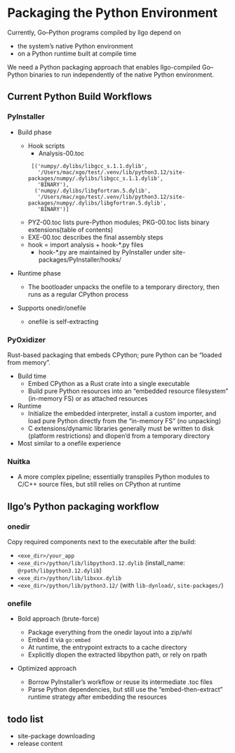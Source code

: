 # Packaging the Python Environment

Currently, Go–Python programs compiled by llgo depend on 

- the system’s native Python environment
- on a Python runtime built at compile time

We need a Python packaging approach that enables llgo-compiled Go–Python binaries to run independently of the native Python environment.

## Current Python Build Workflows

### PyInstaller

- Build phase
  - Hook scripts
    - Analysis-00.toc
    ```
     [('numpy/.dylibs/libgcc_s.1.1.dylib',
       '/Users/mac/xgo/test/.venv/lib/python3.12/site-packages/numpy/.dylibs/libgcc_s.1.1.dylib',
       'BINARY'),
      ('numpy/.dylibs/libgfortran.5.dylib',
       '/Users/mac/xgo/test/.venv/lib/python3.12/site-packages/numpy/.dylibs/libgfortran.5.dylib',
       'BINARY')]
    ```
  - PYZ-00.toc lists pure-Python modules; PKG-00.toc lists binary extensions(table of contents)
  - EXE-00.toc describes the final assembly steps
  - hook = import analysis + hook-*.py files
    - hook-*.py are maintained by PyInstaller under site-packages/PyInstaller/hooks/

- Runtime phase
  - The bootloader unpacks the onefile to a temporary directory, then runs as a regular CPython process

- Supports onedir/onefile
  - onefile is self-extracting

### PyOxidizer

Rust-based packaging that embeds CPython; pure Python can be “loaded from memory”.

- Build time
  - Embed CPython as a Rust crate into a single executable
  - Build pure Python resources into an “embedded resource filesystem” (in-memory FS) or as attached resources
- Runtime
  - Initialize the embedded interpreter, install a custom importer, and load pure Python directly from the “in-memory FS” (no unpacking)
  - C extensions/dynamic libraries generally must be written to disk (platform restrictions) and dlopen’d from a temporary directory
- Most similar to a onefile experience

### Nuitka

- A more complex pipeline; essentially transpiles Python modules to C/C++ source files, but still relies on CPython at runtime

## llgo’s Python packaging workflow

### onedir

Copy required components next to the executable after the build:

- `<exe_dir>/your_app`
- `<exe_dir>/python/lib/libpython3.12.dylib` (install_name: `@rpath/libpython3.12.dylib`)
- `<exe_dir>/python/lib/libxxx.dylib`
- `<exe_dir>/python/lib/python3.12/` (with `lib-dynload/`, `site-packages/`)

### onefile

- Bold approach (brute-force)
  - Package everything from the onedir layout into a zip/whl
  - Embed it via `go:embed`
  - At runtime, the entrypoint extracts to a cache directory
  - Explicitly dlopen the extracted libpython path, or rely on rpath

- Optimized approach
  - Borrow PyInstaller’s workflow or reuse its intermediate .toc files
  - Parse Python dependencies, but still use the “embed-then-extract” runtime strategy after embedding the resources

## todo list
- site-package downloading
- release content
